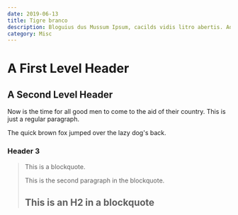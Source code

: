 ```yaml
---
date: 2019-06-13
title: Tigre branco
description: Bloguius dus Mussum Ipsum, cacilds vidis litro abertis. Admodum accumsan disputationi eu sit. Vide electram sadipscing et per. Sou preto inteiris, inteiris. Quem manda na minha terra sou euzis!
category: Misc
---
```


A First Level Header
====================

A Second Level Header
---------------------

Now is the time for all good men to come to
the aid of their country. This is just a
regular paragraph.

The quick brown fox jumped over the lazy
dog's back.

### Header 3

> This is a blockquote.
> 
> This is the second paragraph in the blockquote.
>
> ## This is an H2 in a blockquote